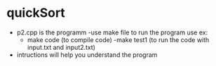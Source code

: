 # quickSort
- p2.cpp is the programm
-use make file to run the program
  use ex:
    - make code (to compile code)
    -make test1 (to run the code with input.txt and input2.txt)
- intructions will help you understand the program    
